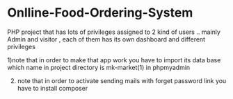 # Onlline-Food-Ordering-System
PHP project that has lots of privileges assigned to 2 kind of users .. mainly Admin and visitor , each of them has its own dashboard and different privileges

1)note that in order to make that app work you have to import its data base which name in project directory is mk-market(1) in phpmyadmin

2) note that in order to activate sending mails with forget password link you have to install composer 
